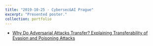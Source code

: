 ```yaml
---
title: "2019-10-25 - Cybersec&AI Prague"
excerpt: "Presented poster."
collection: portfolio
---
```


* [Why Do Adversarial Attacks Transfer? Explaining Transferability of Evasion and Poisoning Attacks](http://maurapintor.github.io/files/poster-transferability.pdf)